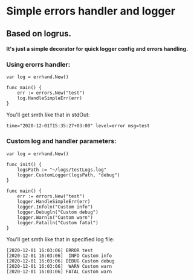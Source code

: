 # Simple errors handler and logger
## Based on logrus. 
#### It's just a simple decorator for quick logger config and errors handling.

### Using erorrs handler:
```
var log = errhand.New()

func main() {
    err := errors.New("test")
    log.HandleSimpleErr(err)
}
```
You'll get smth like that in stdOut:
```
time="2020-12-01T15:35:27+03:00" level=error msg=test
```

### Custom log and handler parameters:
```
var log = errhand.New()

func init() {
	logsPath := "~/logs/testLogs.log"
	logger.CustomLogger(logsPath, "debug")
}

func main() {
	err := errors.New("test")
	logger.HandleSimpleErr(err)
	logger.Infoln("Custom info")
	logger.Debugln("Custom debug")
	logger.Warnln("Custom warn")
	logger.Fatalln("Custom fatal")
}
```
You'll get smth like that in specified log file:
```
[2020-12-01 16:03:06] ERROR test
[2020-12-01 16:03:06]  INFO Custom info
[2020-12-01 16:03:06] DEBUG Custom debug
[2020-12-01 16:03:06]  WARN Custom warn
[2020-12-01 16:03:06] FATAL Custom warn
```
